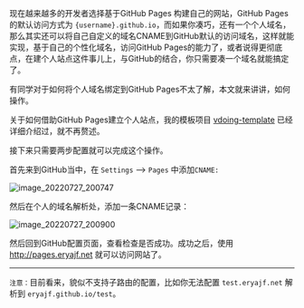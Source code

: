 现在越来越多的开发者选择基于GitHub Pages 构建自己的网站，GitHub Pages的默认访问方式为 `{username}.github.io`，而如果你凑巧，还有一个个人域名，那么其实还可以将自己自定义的域名CNAME到GitHub默认的访问域名，这样就能实现，基于自己的个性化域名，访问GitHub Pages的能力了，或者说得更彻底点，在建个人站点这件事儿上，与GitHub的结合，你只需要凑一个域名就能搞定了。

有同学对于如何将个人域名绑定到GitHub Pages不太了解，本文就来讲讲，如何操作。

关于如何借助GitHub Pages建立个人站点，我的模板项目 [vdoing-template](https://github.com/eryajf/vdoing-template) 已经详细介绍过，就不再赘述。

接下来只需要两步配置就可以完成这个操作。

首先来到GitHub当中，在 `Settings` --> `Pages` 中添加`CNAME:`

![image_20220727_200747](https://cdn.staticaly.com/gh/eryajf/tu/main/img/image_20220727_200747.png)

然后在个人的域名解析处，添加一条CNAME记录：

![image_20220727_200900](https://cdn.staticaly.com/gh/eryajf/tu/main/img/image_20220727_200900.png)

然后回到GitHub配置页面，查看检查是否成功。成功之后，使用 http://pages.eryajf.net 就可以访问网站了。

---

`注意：`目前看来，貌似不支持子路由的配置，比如你无法配置 `test.eryajf.net` 解析到 `eryajf.github.io/test`。